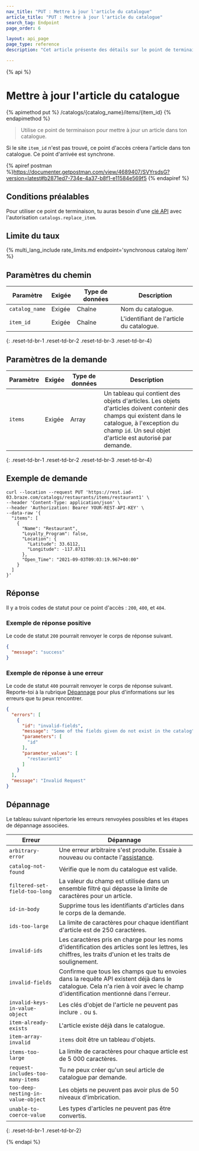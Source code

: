 ```yaml
---
nav_title: "PUT : Mettre à jour l'article du catalogue"
article_title: "PUT : Mettre à jour l'article du catalogue"
search_tag: Endpoint
page_order: 6

layout: api_page
page_type: reference
description: "Cet article présente des détails sur le point de terminaison Braze de l'élément de catalogue de mise à jour."

---
```

{% api %}
# Mettre à jour l'article du catalogue
{% apimethod put %}
/catalogs/{catalog_name}/items/{item_id}
{% endapimethod %}

> Utilise ce point de terminaison pour mettre à jour un article dans ton catalogue. 

Si le site `item_id` n'est pas trouvé, ce point d'accès créera l'article dans ton catalogue. Ce point d'arrivée est synchrone.

{% apiref postman %}https://documenter.getpostman.com/view/4689407/SVYrsdsG?version=latest#b2871ed7-734e-4a37-b8f1-e11584e569f5 {% endapiref %}

## Conditions préalables

Pour utiliser ce point de terminaison, tu auras besoin d'une [clé API]({{site.baseurl}}/api/basics#rest-api-key/) avec l'autorisation `catalogs.replace_item`.

## Limite du taux

{% multi_lang_include rate_limits.md endpoint='synchronous catalog item' %}

## Paramètres du chemin

| Paramètre | Exigée | Type de données | Description |
|---|---|---|---|
| `catalog_name` | Exigée | Chaîne | Nom du catalogue. |
| `item_id` | Exigée | Chaîne | L'identifiant de l'article du catalogue. |
{: .reset-td-br-1 .reset-td-br-2 .reset-td-br-3 .reset-td-br-4}

## Paramètres de la demande

| Paramètre | Exigée | Type de données | Description |
|---|---|---|---|
| `items` | Exigée | Array | Un tableau qui contient des objets d'articles. Les objets d'articles doivent contenir des champs qui existent dans le catalogue, à l'exception du champ `id`. Un seul objet d'article est autorisé par demande. |
{: .reset-td-br-1 .reset-td-br-2 .reset-td-br-3 .reset-td-br-4}

## Exemple de demande

```
curl --location --request PUT 'https://rest.iad-03.braze.com/catalogs/restaurants/items/restaurant1' \
--header 'Content-Type: application/json' \
--header 'Authorization: Bearer YOUR-REST-API-KEY' \
--data-raw '{
  "items": [
    {
      "Name": "Restaurant",
      "Loyalty_Program": false,
      "Location": {
        "Latitude": 33.6112,
        "Longitude": -117.8711
      },
      "Open_Time": "2021-09-03T09:03:19.967+00:00"
    }
  ]
}'
```

## Réponse

Il y a trois codes de statut pour ce point d'accès : `200`, `400`, et `404`.

### Exemple de réponse positive

Le code de statut `200` pourrait renvoyer le corps de réponse suivant.

```json
{
  "message": "success"
}
```

### Exemple de réponse à une erreur

Le code de statut `400` pourrait renvoyer le corps de réponse suivant. Reporte-toi à la rubrique [Dépannage](#troubleshooting) pour plus d'informations sur les erreurs que tu peux rencontrer.

```json
{
  "errors": [
    {
      "id": "invalid-fields",
      "message": "Some of the fields given do not exist in the catalog",
      "parameters": [
        "id"
      ],
      "parameter_values": [
        "restaurant1"
      ]
    }
  ],
  "message": "Invalid Request"
}
```

## Dépannage

Le tableau suivant répertorie les erreurs renvoyées possibles et les étapes de dépannage associées.

| Erreur | Dépannage |
| --- | --- |
| `arbitrary-error` | Une erreur arbitraire s'est produite. Essaie à nouveau ou contacte l'[assistance]({{site.baseurl}}/support_contact/). |
| `catalog-not-found` | Vérifie que le nom du catalogue est valide. |
| `filtered-set-field-too-long` | La valeur du champ est utilisée dans un ensemble filtré qui dépasse la limite de caractères pour un article. |
| `id-in-body` | Supprime tous les identifiants d'articles dans le corps de la demande. |
| `ids-too-large` | La limite de caractères pour chaque identifiant d'article est de 250 caractères. |
| `invalid-ids` | Les caractères pris en charge pour les noms d'identification des articles sont les lettres, les chiffres, les traits d'union et les traits de soulignement. |
| `invalid-fields` | Confirme que tous les champs que tu envoies dans la requête API existent déjà dans le catalogue. Cela n'a rien à voir avec le champ d'identification mentionné dans l'erreur. |
| `invalid-keys-in-value-object` | Les clés d'objet de l'article ne peuvent pas inclure `.` ou `$`. |
| `item-already-exists` | L'article existe déjà dans le catalogue. |
| `item-array-invalid` | `items` doit être un tableau d'objets. | 
| `items-too-large` | La limite de caractères pour chaque article est de 5 000 caractères. |
| `request-includes-too-many-items` | Tu ne peux créer qu'un seul article de catalogue par demande. |
| `too-deep-nesting-in-value-object` | Les objets ne peuvent pas avoir plus de 50 niveaux d'imbrication. |
| `unable-to-coerce-value` | Les types d'articles ne peuvent pas être convertis. |
{: .reset-td-br-1 .reset-td-br-2}

{% endapi %}